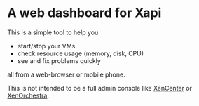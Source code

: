 A web dashboard for Xapi
========================

This is a simple tool to help you

- start/stop your VMs
- check resource usage (memory, disk, CPU)
- see and fix problems quickly

all from a web-browser or mobile phone.

This is not intended to be a full admin console like
[XenCenter](https://github.com/xenserver/xenadmin)
or
[XenOrchestra](https://xen-orchestra.com/).

